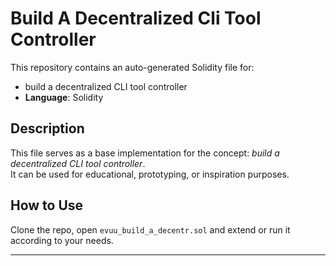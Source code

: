 # Build A Decentralized Cli Tool Controller

This repository contains an auto-generated Solidity file for:

- build a decentralized CLI tool controller
- **Language**: Solidity

## Description

This file serves as a base implementation for the concept: *build a decentralized CLI tool controller*.  
It can be used for educational, prototyping, or inspiration purposes.

## How to Use

Clone the repo, open `evuu_build_a_decentr.sol` and extend or run it according to your needs.

---


